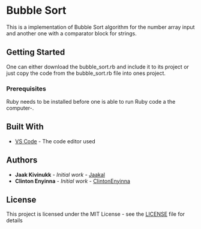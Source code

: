 # Bubble Sort

This is a implementation of Bubble Sort algorithm for the number array input and another one with a comparator block for strings.

## Getting Started

One can either download the bubble_sort.rb and include it to its project or just copy the code from the bubble_sort.rb file into ones project.

### Prerequisites

Ruby needs to be installed before one is able to run Ruby code a the computer-.

## Built With

* [VS Code](https://code.visualstudio.com/) - The code editor used

## Authors

* **Jaak Kivinukk** - *Initial work* - [Jaakal](https://github.com/Jaakal)
* **Clinton Enyinna** - *Initial work* - [ClintonEnyinna](https://github.com/ClintonEnyinna)

## License

This project is licensed under the MIT License - see the [LICENSE](LICENSE) file for details

